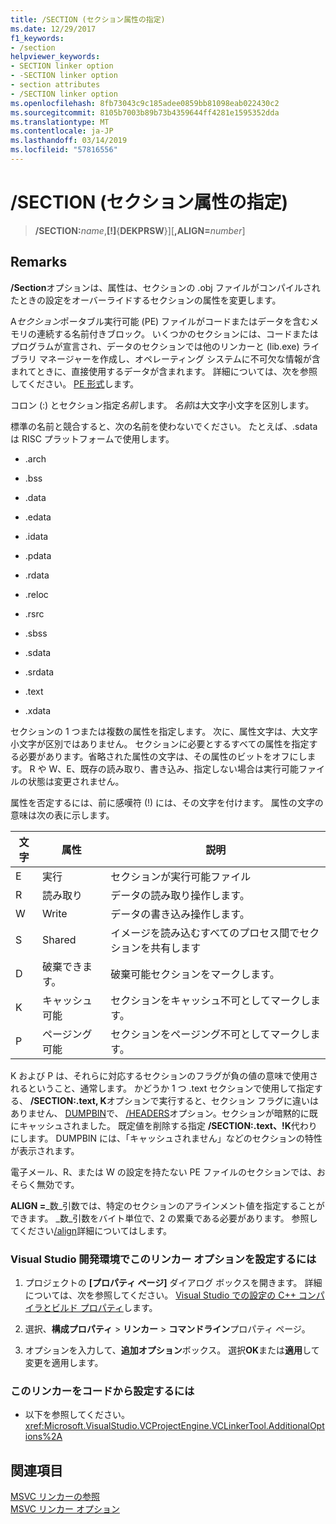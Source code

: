 ```yaml
---
title: /SECTION (セクション属性の指定)
ms.date: 12/29/2017
f1_keywords:
- /section
helpviewer_keywords:
- SECTION linker option
- -SECTION linker option
- section attributes
- /SECTION linker option
ms.openlocfilehash: 8fb73043c9c185adee0859bb81098eab022430c2
ms.sourcegitcommit: 8105b7003b89b73b4359644ff4281e1595352dda
ms.translationtype: MT
ms.contentlocale: ja-JP
ms.lasthandoff: 03/14/2019
ms.locfileid: "57816556"
---
```

# <a name="section-specify-section-attributes"></a>/SECTION (セクション属性の指定)

> **/SECTION:**_name_,**[!]**{**DEKPRSW**}][**,ALIGN=**_number_]

## <a name="remarks"></a>Remarks

**/Section**オプションは、属性は、セクションの .obj ファイルがコンパイルされたときの設定をオーバーライドするセクションの属性を変更します。

A*セクション*ポータブル実行可能 (PE) ファイルがコードまたはデータを含むメモリの連続する名前付きブロック。 いくつかのセクションには、コードまたはプログラムが宣言され、データのセクションでは他のリンカーと (lib.exe) ライブラリ マネージャーを作成し、オペレーティング システムに不可欠な情報が含まれてときに、直接使用するデータが含まれます。 詳細については、次を参照してください。 [PE 形式](/windows/desktop/Debug/pe-format)します。

コロン (:) とセクション指定*名前*します。 *名前*は大文字小文字を区別します。

標準の名前と競合すると、次の名前を使わないでください。 たとえば、.sdata は RISC プラットフォームで使用します。

- .arch

- .bss

- .data

- .edata

- .idata

- .pdata

- .rdata

- .reloc

- .rsrc

- .sbss

- .sdata

- .srdata

- .text

- .xdata

セクションの 1 つまたは複数の属性を指定します。 次に、属性文字は、大文字小文字が区別ではありません。 セクションに必要とするすべての属性を指定する必要があります。省略された属性の文字は、その属性のビットをオフにします。 R や W、E、既存の読み取り、書き込み、指定しない場合は実行可能ファイルの状態は変更されません。

属性を否定するには、前に感嘆符 (!) には、その文字を付けます。 属性の文字の意味は次の表に示します。

|文字|属性|説明|
|---------------|---------------|-------------|
|E|実行|セクションが実行可能ファイル|
|R|読み取り|データの読み取り操作します。|
|W|Write|データの書き込み操作します。|
|S|Shared|イメージを読み込むすべてのプロセス間でセクションを共有します|
|D|破棄できます。|破棄可能セクションをマークします。|
|K|キャッシュ可能|セクションをキャッシュ不可としてマークします。|
|P|ページング可能|セクションをページング不可としてマークします。|

K および P は、それらに対応するセクションのフラグが負の値の意味で使用されるということ、通常します。 かどうか 1 つ .text セクションで使用して指定する、 **/SECTION:.text, K**オプションで実行すると、セクション フラグに違いはありません、 [DUMPBIN](dumpbin-options.md)で、 [/HEADERS](headers.md)オプション。セクションが暗黙的に既にキャッシュされました。 既定値を削除する指定 **/SECTION:.text、!K**代わりにします。 DUMPBIN には、「キャッシュされません」などのセクションの特性が表示されます。

電子メール、R、または W の設定を持たない PE ファイルのセクションでは、おそらく無効です。

**ALIGN =**_数_引数では、特定のセクションのアラインメント値を指定することができます。 _数_引数をバイト単位で、2 の累乗である必要があります。 参照してください[/align](align-section-alignment.md)詳細についてはします。

### <a name="to-set-this-linker-option-in-the-visual-studio-development-environment"></a>Visual Studio 開発環境でこのリンカー オプションを設定するには

1. プロジェクトの **[プロパティ ページ]** ダイアログ ボックスを開きます。 詳細については、次を参照してください。 [Visual Studio での設定の C++ コンパイラとビルド プロパティ](../working-with-project-properties.md)します。

1. 選択、**構成プロパティ** > **リンカー** > **コマンドライン**プロパティ ページ。

1. オプションを入力して、**追加オプション**ボックス。 選択**OK**または**適用**して変更を適用します。

### <a name="to-set-this-linker-option-programmatically"></a>このリンカーをコードから設定するには

- 以下を参照してください。<xref:Microsoft.VisualStudio.VCProjectEngine.VCLinkerTool.AdditionalOptions%2A>

## <a name="see-also"></a>関連項目

[MSVC リンカーの参照](linking.md)<br/>
[MSVC リンカー オプション](linker-options.md)
